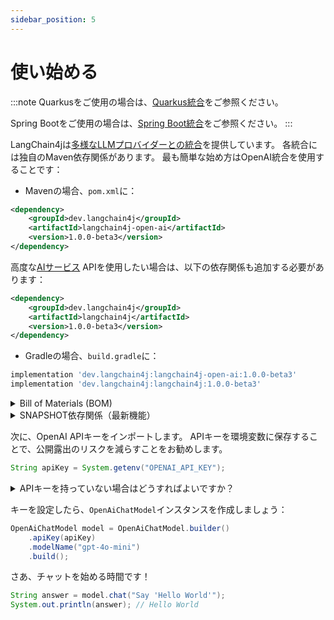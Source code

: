 ```yaml
---
sidebar_position: 5
---
```


# 使い始める

:::note
Quarkusをご使用の場合は、[Quarkus統合](/tutorials/quarkus-integration/)をご参照ください。

Spring Bootをご使用の場合は、[Spring Boot統合](/tutorials/spring-boot-integration)をご参照ください。
:::

LangChain4jは[多様なLLMプロバイダーとの統合](/integrations/language-models/)を提供しています。
各統合には独自のMaven依存関係があります。
最も簡単な始め方はOpenAI統合を使用することです：

- Mavenの場合、`pom.xml`に：
```xml
<dependency>
    <groupId>dev.langchain4j</groupId>
    <artifactId>langchain4j-open-ai</artifactId>
    <version>1.0.0-beta3</version>
</dependency>
```

高度な[AIサービス](/tutorials/ai-services) APIを使用したい場合は、以下の依存関係も追加する必要があります：

```xml
<dependency>
    <groupId>dev.langchain4j</groupId>
    <artifactId>langchain4j</artifactId>
    <version>1.0.0-beta3</version>
</dependency>
```

- Gradleの場合、`build.gradle`に：
```groovy
implementation 'dev.langchain4j:langchain4j-open-ai:1.0.0-beta3'
implementation 'dev.langchain4j:langchain4j:1.0.0-beta3'
```

<details>
<summary>Bill of Materials (BOM)</summary>

```xml
<dependencyManagement>
    <dependencies>
        <dependency>
            <groupId>dev.langchain4j</groupId>
            <artifactId>langchain4j-bom</artifactId>
            <version>1.0.0-beta3</version>
            <type>pom</type>
            <scope>import</scope>
        </dependency>
    </dependencies>
</dependencyManagement>
```
</details>

<details>
<summary>SNAPSHOT依存関係（最新機能）</summary>

公式リリース前に最新機能をテストしたい場合は、
最新のSNAPSHOT依存関係を使用できます：
```xml
<repositories>
    <repository>
        <id>snapshots-repo</id>
        <url>https://s01.oss.sonatype.org/content/repositories/snapshots</url>
        <snapshots>
            <enabled>true</enabled>
        </snapshots>
    </repository>
</repositories>

<dependencies>
    <dependency>
        <groupId>dev.langchain4j</groupId>
        <artifactId>langchain4j</artifactId>
        <version>1.0.0-beta4-SNAPSHOT</version>
    </dependency>
</dependencies>
```
</details>

次に、OpenAI APIキーをインポートします。
APIキーを環境変数に保存することで、公開露出のリスクを減らすことをお勧めします。
```java
String apiKey = System.getenv("OPENAI_API_KEY");
```

<details>
<summary>APIキーを持っていない場合はどうすればよいですか？</summary>

OpenAI APIキーをお持ちでなくても心配いりません。
デモ目的で、私たちが無料で提供する`demo`キーを一時的に使用できます。
`demo`キーを使用する場合、OpenAI APIへのすべてのリクエストは私たちのプロキシを経由する必要があり、
このプロキシはOpenAI APIに転送する前に実際のキーを挿入します。
私たちはいかなる方法でもあなたのデータを収集または使用しません。
`demo`キーには割当制限があり、`gpt-4o-mini`モデルの使用に限定されており、デモ目的でのみ使用すべきです。

```java
OpenAiChatModel model = OpenAiChatModel.builder()
    .baseUrl("http://langchain4j.dev/demo/openai/v1")
    .apiKey("demo")
    .modelName("gpt-4o-mini")
    .build();
```
</details>

キーを設定したら、`OpenAiChatModel`インスタンスを作成しましょう：
```java
OpenAiChatModel model = OpenAiChatModel.builder()
    .apiKey(apiKey)
    .modelName("gpt-4o-mini")
    .build();
```
さあ、チャットを始める時間です！
```java
String answer = model.chat("Say 'Hello World'");
System.out.println(answer); // Hello World
```
